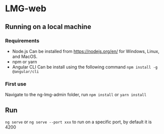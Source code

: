 # LMG-web  
  
## Running on a local machine  
  
### Requirements 
 - Node.js
 Can be installed from https://nodejs.org/en/ for Windows, Linux, and MacOS. 
 - npm or yarn
 - Angular CLI 
Can be install using the following command
`npm install -g @angular/cli`

### First use
Navigate to the ng-lmg-admin folder, run `npm install` or `yarn install` 

## Run
`ng serve`
or 
`ng serve --port xxx` to run on a specific port, by default it is 4200